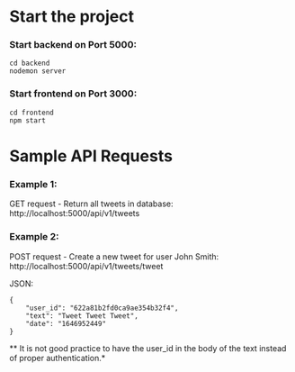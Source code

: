 # Start the project

### Start backend on Port 5000:

```
cd backend
nodemon server
```

### Start frontend on Port 3000:
```
cd frontend
npm start
```

# Sample API Requests

### Example 1:
GET request - Return all tweets in database:
http://localhost:5000/api/v1/tweets

### Example 2:
POST request - Create a new tweet for user John Smith:
http://localhost:5000/api/v1/tweets/tweet

JSON:
```
{
	"user_id": "622a81b2fd0ca9ae354b32f4",
	"text": "Tweet Tweet Tweet",
	"date": "1646952449"	
}
```
** It is not good practice to have the user_id in the body of the text instead of proper authentication.*